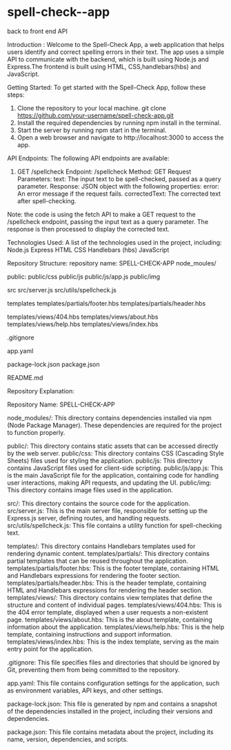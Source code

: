 # spell-check--app
back to front end API

Introduction :
Welcome to the Spell-Check App, a web application that helps users identify and correct spelling errors in their text. The app uses a simple API to communicate with the backend, which is built using Node.js and Express.The frontend is built using HTML, CSS,handlebars(hbs) and JavaScript. 

Getting Started:
To get started with the Spell-Check App, follow these steps:
1. Clone the repository to your local machine. git clone https://github.com/your-username/spell-check-app.git
2. Install the required dependencies by running npm install in the terminal.
3. Start the server by running npm start in the terminal.
4. Open a web browser and navigate to http://localhost:3000 to access the app.

API Endpoints:
The following API endpoints are available:

1. GET /spellcheck
Endpoint: /spellcheck
Method: GET
Request Parameters:
text: The input text to be spell-checked, passed as a query parameter.
Response:
JSON object with the following properties:
error: An error message if the request fails.
correctedText: The corrected text after spell-checking.

Note: the code is using the fetch API to make a GET request to the /spellcheck endpoint, passing the input text as a query parameter. The response is then processed to display the corrected text.

Technologies Used: A list of the technologies used in the project, including:
Node.js
Express
HTML
CSS
Handlebars (hbs)
JavaScript

Repository Structure: 
repository name: SPELL-CHECK-APP
node_moules/

public:
public/css
public/js
public/js/app.js
public/img

src
src/server.js
src/utils/spellcheck.js

templates
templates/partials/footer.hbs
templates/partials/header.hbs

templates/views/404.hbs
templates/views/about.hbs
templates/views/help.hbs
templates/views/index.hbs

.gitignore

app.yaml

package-lock.json
package.json

README.md

Repository Explanation:

Repository Name: SPELL-CHECK-APP

node_modules/: This directory contains dependencies installed via npm (Node Package Manager). These dependencies are required for the project to function properly.


public/: This directory contains static assets that can be accessed directly by the web server.
public/css: This directory contains CSS (Cascading Style Sheets) files used for styling the application.
public/js: This directory contains JavaScript files used for client-side scripting.
public/js/app.js: This is the main JavaScript file for the application, containing code for handling user interactions, making API requests, and updating the UI.
public/img: This directory contains image files used in the application.


src/: This directory contains the source code for the application.
src/server.js: This is the main server file, responsible for setting up the Express.js server, defining routes, and handling requests.
src/utils/spellcheck.js: This file contains a utility function for spell-checking text.


templates/: This directory contains Handlebars templates used for rendering dynamic content.
templates/partials/: This directory contains partial templates that can be reused throughout the application.
templates/partials/footer.hbs: This is the footer template, containing HTML and Handlebars expressions for rendering the footer section.
templates/partials/header.hbs: This is the header template, containing HTML and Handlebars expressions for rendering the header section.
templates/views/: This directory contains view templates that define the structure and content of individual pages.
templates/views/404.hbs: This is the 404 error template, displayed when a user requests a non-existent page.
templates/views/about.hbs: This is the about template, containing information about the application.
templates/views/help.hbs: This is the help template, containing instructions and support information.
templates/views/index.hbs: This is the index template, serving as the main entry point for the application.

.gitignore: This file specifies files and directories that should be ignored by Git, preventing them from being committed to the repository.

app.yaml: This file contains configuration settings for the application, such as environment variables, API keys, and other settings.

package-lock.json: This file is generated by npm and contains a snapshot of the dependencies installed in the project, including their versions and dependencies.

package.json: This file contains metadata about the project, including its name, version, dependencies, and scripts.










